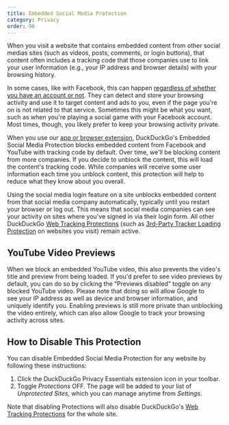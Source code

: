 ```yaml
---
title: Embedded Social Media Protection
category: Privacy
order: 90
---
```


When you visit a website that contains embedded content from other social medias sites (such as videos, posts, comments, or login buttons), that content often includes a tracking code that those companies use to link your user information (e.g., your IP address and browser details) with your browsing history.

In some cases, like with Facebook, this can happen [regardless of whether you have an account or not](https://www.makeuseof.com/tag/facebook-shadow-profiles/). They can detect and store your browsing activity and use it to target content and ads to you, even if the page you're on is not related to that service. Sometimes this might be what you want, such as when you're playing a social game with your Facebook account. Most times, though, you likely prefer to keep your browsing activity private.

When you use our [app or browser extension](https://duckduckgo.com/app), DuckDuckGo's Embedded Social Media Protection blocks embedded content from Facebook and YouTube with tracking code by default. Over time, we'll be blocking content from more companies. If you decide to unblock the content, this will load the content's tracking code. While companies will receive some user information each time you unblock content, this protection will help to reduce what they know about you overall.

Using the social media login feature on a site unblocks embedded content from that social media company automatically, typically until you restart your browser or log out. This means that social media companies can see your activity on sites where you've signed in via their login form. All other DuckDuckGo [Web Tracking Protections](https://help.duckduckgo.com/duckduckgo-help-pages/privacy/web-tracking-protections/) (such as [3rd-Party Tracker Loading Protection](https://help.duckduckgo.com/duckduckgo-help-pages/privacy/web-tracking-protections/#3rd-party-tracker-loading-protection) on websites you visit) remain active.

## YouTube Video Previews

When we block an embedded YouTube video, this also prevents the video's title and preview from being loaded. If you'd prefer to see video previews by default, you can do so by clicking the “Previews disabled” toggle on any blocked YouTube video. Please note that doing so will allow Google to see your IP address as well as device and browser information, and uniquely identify you. Enabling previews is still more private than unblocking the video entirely, which can also allow Google to track your browsing activity across sites.

## How to Disable This Protection

You can disable Embedded Social Media Protection for any website by following these instructions:

1. Click the DuckDuckGo Privacy Essentials extension icon in your toolbar.
2. Toggle _Protections_ OFF. The page will be added to your list of _Unprotected Sites_, which you can manage anytime from _Settings_.

Note that disabling Protections will also disable DuckDuckGo's [Web Tracking Protections](https://help.duckduckgo.com/duckduckgo-help-pages/privacy/web-tracking-protections/) for the whole site.
